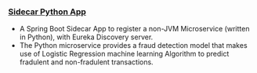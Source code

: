 ### [Sidecar Python App](https://github.com/vjpal3/sidecar-pythonML-service)
  - A Spring Boot Sidecar App to register a non-JVM Microservice (written in Python), with Eureka Discovery server.
  - The Python microservice provides a fraud detection model that makes use of Logistic Regression  machine learning Algorithm to predict fradulent and non-fradulent transactions. 
    


